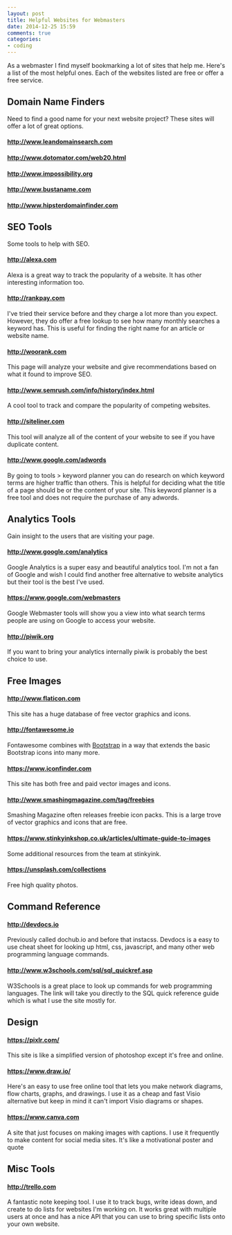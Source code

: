 ```yaml
---
layout: post
title: Helpful Websites for Webmasters
date: 2014-12-25 15:59
comments: true
categories:
- coding
---
```

As a webmaster I find myself bookmarking a lot of sites that help me. Here's a list of the most helpful ones. Each of the websites listed are free or offer a free service.

## Domain Name Finders
Need to find a good name for your next website project? These sites will offer a lot of great options.

#### http://www.leandomainsearch.com
#### http://www.dotomator.com/web20.html
#### http://www.impossibility.org
#### http://www.bustaname.com
#### http://www.hipsterdomainfinder.com


## SEO Tools

Some tools to help with SEO.

#### http://alexa.com
Alexa is a great way to track the popularity of a website. It has other interesting information too.

#### http://rankpay.com
I've tried their service before and they charge a lot more than you expect. However, they do offer a free lookup to see how many monthly searches a keyword has. This is useful for finding the right name for an article or website name.

####  http://woorank.com
This page will analyze your website and give recommendations based on what it found to improve SEO.

#### http://www.semrush.com/info/history/index.html
A cool tool to track and compare the popularity of competing websites.

#### http://siteliner.com
This tool will analyze all of the content of your website to see if you have duplicate content.

#### http://www.google.com/adwords
By going to tools > keyword planner you can do research on which keyword terms are higher traffic than others. This is helpful for deciding what the title of a page should be or the content of your site. This keyword planner is a free tool and does not require the purchase of any adwords.

## Analytics Tools
Gain insight to the users that are visiting your page.

#### http://www.google.com/analytics
Google Analytics is a super easy and beautiful analytics tool. I'm not a fan of Google and wish I could find another free alternative to website analytics but their tool is the best I've used.


#### https://www.google.com/webmasters
Google Webmaster tools will show you a view into what search terms people are using on Google to access your website.

#### http://piwik.org
If you want to bring your analytics internally piwik is probably the best choice to use.


## Free Images

#### http://www.flaticon.com
This site has a huge database of free vector graphics and icons. 

#### http://fontawesome.io
Fontawesome combines with [Bootstrap](http://getbootstrap.com/) in a way that extends the basic Bootstrap icons into many more.

#### https://www.iconfinder.com
This site has both free and paid vector images and icons. 

#### http://www.smashingmagazine.com/tag/freebies
Smashing Magazine often releases freebie icon packs. This is a large trove of vector graphics and icons that are free.

#### https://www.stinkyinkshop.co.uk/articles/ultimate-guide-to-images
Some additional resources from the team at stinkyink.

#### https://unsplash.com/collections
Free high quality photos.

## Command Reference 

#### http://devdocs.io
Previously called dochub.io and before that instacss. Devdocs is a easy to use cheat sheet for looking up html, css, javascript, and many other web programming language commands.

#### http://www.w3schools.com/sql/sql_quickref.asp
W3Schools is a great place to look up commands for web programming languages. The link will take you directly to the SQL quick reference guide which is what I use the site mostly for.

## Design

#### https://pixlr.com/
This site is like a simplified version of photoshop except it's free and online.

#### https://www.draw.io/
Here's an easy to use free online tool that lets you make network diagrams, flow charts, graphs, and drawings. I use it as a cheap and fast Visio alternative but keep in mind it can't import Visio diagrams or shapes.

#### https://www.canva.com
A site that just focuses on making images with captions. I use it frequently to make content for social media sites. It's like a motivational poster and quote 


## Misc Tools

#### http://trello.com
A fantastic note keeping tool. I use it to track bugs, write ideas down, and create to do lists for websites I'm working on. It works great with multiple users at once and has a nice API that you can use to bring specific lists onto your own website.
